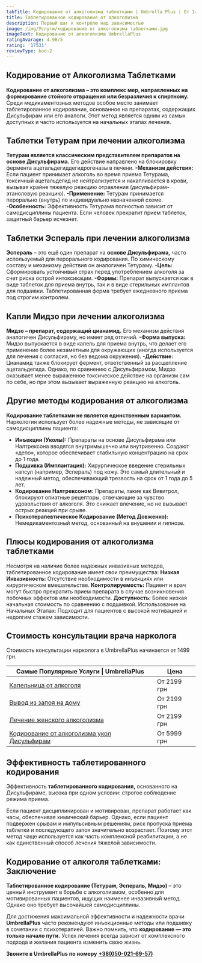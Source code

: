 ```yaml
---
tabTitle: Кодирование от алкоголизма таблетками | Umbrella Plus | От 1499 грн
title: Таблетированное кодирование от алкоголизма
description: Первый шаг к контролю над зависимостью
image: /img/Услуги/кодирование от алкоголизма таблетками.jpg
imageText: Кодирование от алкоголизма UmbrellaPlus
ratingAvarage: 4.98/5
rating: '17531'
reviewType: kod-2
---
```


## Кодирование от Алкоголизма Таблетками

**Кодирование от алкоголизма – это комплекс мер, направленных на формирование стойкого отвращения или безразличия к спиртному.** Среди медикаментозных методов особое место занимает таблетированное кодирование, основанное на препаратах, содержащих Дисульфирам или его аналоги. Этот метод является одним из самых доступных и часто используется на начальных этапах лечения.

## Таблетки Тетурам при лечении алкоголизма

**Тетурам является классическим представителем препаратов на основе Дисульфирама.** Его действие направлено на блокировку фермента ацетальдегиддегидрогеназы в печени.
**-Механизм действия:** Если пациент принимает алкоголь во время приема Тетурама, токсичный ацетальдегид не нейтрализуется и накапливается в крови, вызывая крайне тяжелую реакцию отравления (дисульфирам-этаноловую реакцию).
**-Применение:** Тетурам принимается перорально (внутрь) по индивидуально назначенной схеме.
**-Особенность:** Эффективность Тетурама полностью зависит от самодисциплины пациента. Если человек прекратит прием таблеток, защитный барьер исчезнет.

## Таблетки Эспераль при лечении алкоголизма

**Эспераль** – это ещё один препарат на **основе Дисульфирама,** часто используемый для перорального кодирования. По химическому составу и механизму действия он аналогичен Тетураму.
**-Цель:** Сформировать устойчивый страх перед употреблением алкоголя за счет риска острой интоксикации.
**-Формы:** Препарат выпускается как в виде таблеток для приема внутрь, так и в виде стерильных имплантов для подшивки. Таблетированная форма требует ежедневного приема под строгим контролем.

## Капли Мидзо при лечении алкоголизма

**Мидзо – препарат, содержащий цианамид.** Его механизм действия аналогичен Дисульфираму, но имеет ряд отличий.
**-Форма выпуска:** Мидзо выпускается в виде капель для приема внутрь, что делает его применение более незаметным для окружающих (иногда используется для лечения с согласия, но без ведома окружения).
**-Действие:** Цианамид также блокирует фермент, ответственный за расщепление ацетальдегида. Однако, по сравнению с Дисульфирамом, Мидзо оказывает менее выраженное токсическое действие на организм сам по себе, но при этом вызывает выраженную реакцию на алкоголь.

## Другие методы кодирования от алкоголизма

**Кодирование таблетками не является единственным вариантом.** Наркология использует более надежные методы, не зависящие от самодисциплины пациента:

* **Инъекции (Уколы):** Препараты на основе Дисульфирама или Налтрексона вводятся внутримышечно или внутривенно. Создают «депо», которое обеспечивает стабильную концентрацию на срок до 1 года.
* **Подшивка (Имплантация):** Хирургическое введение стерильных капсул (например, Эспераль) под кожу. Это самый длительный и надежный метод, обеспечивающий трезвость на срок от 1 года до 5 лет.
* **Кодирование Налтрексоном:** Препараты, такие как Вивитрол, блокируют опиатные рецепторы, отвечающие за чувство удовольствия от алкоголя. Это снижает влечение, но не вызывает острых реакций при срыве.
* **Психотерапевтическое Кодирование (Метод Довженко):** Немедикаментозный метод, основанный на внушении и гипнозе.

## Плюсы кодирования от алкоголизма таблетками

Несмотря на наличие более надежных инвазивных методов, таблетированное кодирование имеет свои преимущества:
**Низкая Инвазивность:** Отсутствие необходимости в инъекциях или хирургическом вмешательстве.
**Контролируемость:** Пациент и врач могут быстро прекратить прием препарата в случае возникновения побочных эффектов или необходимости.
**Доступность:** Более низкая начальная стоимость по сравнению с подшивкой.
Использование на Начальных Этапах: Подходит для пациентов с высокой мотивацией и недолгим стажем зависимости.

## Стоимость консультации врача нарколога

Стоимость консультации нарколога в UmbrellaPlus начинается от 1499 грн.

| Самые Популярные Услуги \| UmbrellaPlus                                                       | Цена        |
| --------------------------------------------------------------------------------------------- | ----------- |
| [Капельница от алкоголя](kapelnica-ot-alkogolia-UmbrellaPlus)                                 | От 2199 грн |
| [Вывод из запоя на дому](Vivod-iz-zapoia-na-domy-UmbrellaPlus)                                | От 2199 грн |
| [Лечение женского алкоголизма](lechenie-jenskogo-alkogolizma-umbrellaplus)                    | От 2199 грн |
| [Кодирование от алкоголизма укол Дисульфирам](kodirovka-ot-alkogolia-disulfiram-umbrellaplus) | От 5999 грн |

## Эффективность таблетированного кодирования

Эффективность **таблетированного кодирования,** основанного на Дисульфираме, высока при одном условии: строгое соблюдение режима приема.

Если пациент дисциплинирован и мотивирован, препарат работает как часы, обеспечивая химический барьер. Однако, если пациент подвержен срывам и импульсивным решениям, риск пропуска приема таблетки и последующего запоя значительно возрастает. Поэтому этот метод чаще используется как часть комплексной реабилитации, а не как единственный способ лечения тяжелой зависимости.

## Кодирование от алкоголя таблетками: Заключение

**Таблетированное кодирование (Тетурам, Эспераль, Мидзо)** – это ценный инструмент в борьбе с алкоголизмом, особенно для мотивированных пациентов, ищущих наименее инвазивный метод. Однако оно требует высочайшей самодисциплины.

Для достижения максимальной эффективности и надежности врачи **UmbrellaPlus** часто рекомендуют инъекционные методы или подшивку в сочетании с психотерапией. Важно помнить, что **кодирование — это только начало пути.** Успех лечения всегда зависит от комплексного подхода и желания пациента изменить свою жизнь.

**Звоните в UmbrellaPlus по номеру** **[+38(050-021-69-57)](tel:0500216957)**
